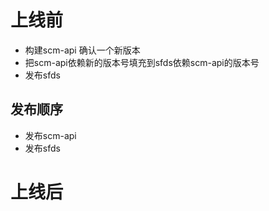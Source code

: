 # 上线前

- 构建scm-api 确认一个新版本
- 把scm-api依赖新的版本号填充到sfds依赖scm-api的版本号
- 发布sfds

## 发布顺序

- 发布scm-api
- 发布sfds

# 上线后






